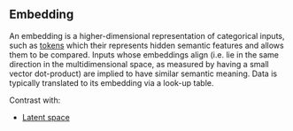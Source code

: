 ## Embedding

An embedding is a higher-dimensional representation of categorical inputs, such as [tokens]("#token") which their represents hidden semantic features and allows them to be compared. Inputs whose embeddings align (i.e. lie in the same direction in the multidimensional space, as measured by having a small vector dot-product) are implied to have similar semantic meaning. Data is typically translated to its embedding via a look-up table.

Contrast with:

* [Latent space]("#latent-space")

